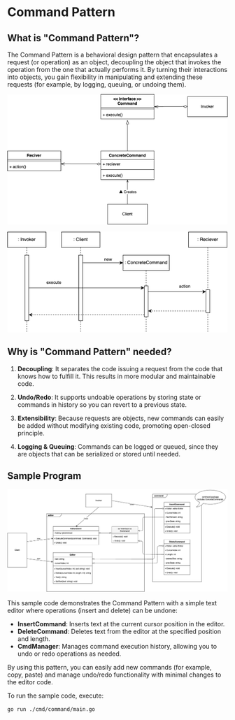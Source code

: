 # Command Pattern

## What is "Command Pattern"?

The Command Pattern is a behavioral design pattern that encapsulates a request (or operation) as an object, decoupling the object that invokes the operation from the one that actually performs it. By turning their interactions into objects, you gain flexibility in manipulating and extending these requests (for example, by logging, queuing, or undoing them).

![Class Diagram](./assets/class-diagram.drawio.png)

![Sequence Diagram](./assets/class-sequence.drawio.png)

## Why is "Command Pattern" needed?

1. **Decoupling**: It separates the code issuing a request from the code that knows how to fulfill it. This results in more modular and maintainable code.

2. **Undo/Redo**: It supports undoable operations by storing state or commands in history so you can revert to a previous state.

3. **Extensibility**: Because requests are objects, new commands can easily be added without modifying existing code, promoting open-closed principle.

4. **Logging & Queuing**: Commands can be logged or queued, since they are objects that can be serialized or stored until needed.

## Sample Program

![Sample program diagram](./assets/sample-program.drawio.png)

This sample code demonstrates the Command Pattern with a simple text editor where operations (insert and delete) can be undone:

- **InsertCommand**: Inserts text at the current cursor position in the editor.  
- **DeleteCommand**: Deletes text from the editor at the specified position and length.  
- **CmdManager**: Manages command execution history, allowing you to undo or redo operations as needed.

By using this pattern, you can easily add new commands (for example, copy, paste) and manage undo/redo functionality with minimal changes to the editor code.

To run the sample code, execute:
```bash
go run ./cmd/command/main.go
```